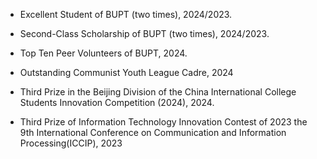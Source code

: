 - Excellent Student of BUPT (two times), 2024/2023.

- Second-Class Scholarship of BUPT (two times), 2024/2023.

- Top Ten Peer Volunteers of BUPT, 2024.

- Outstanding Communist Youth League Cadre, 2024

- Third Prize in the Beijing Division of the China International College Students Innovation Competition (2024), 2024.

- Third Prize of Information Technology Innovation Contest of 2023 the 9th International Conference on Communication and Information Processing(ICCIP), 2023
